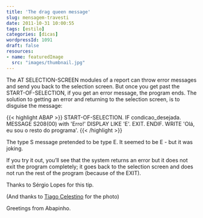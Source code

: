 ```yaml
---
title: 'The drag queen message'
slug: mensagem-travesti
date: 2011-10-31 10:00:55
tags: [estilo]
categories: [dicas]
wordpressId: 1091
draft: false
resources:
- name: featuredImage
  src: "images/thumbnail.jpg"
---
```

The AT SELECTION-SCREEN modules of a report can throw error messages and send you back to the selection screen. But once you get past the START-OF-SELECTION, if you get an error message, the program ends. The solution to getting an error and returning to the selection screen, is to disguise the message:


{{< highlight ABAP >}}
START-OF-SELECTION.
  IF condicao_desejada.
    MESSAGE S208(00) with 'Erro!' DISPLAY LIKE 'E'.
    EXIT.
  ENDIF.
  WRITE 'Olá, eu sou o resto do programa'.
{{< /highlight >}}

The type S message pretended to be type E. It seemed to be E - but it was joking.

If you try it out, you’ll see that the system returns an error but it does not exit the program completely; it goes back to the selection screen and does not run the rest of the program (because of the EXIT).

Thanks to Sérgio Lopes for this tip.

(And thanks to [Tiago Celestino][1] for the photo)

Greetings from Abapinho.

   [1]: http://www.flickr.com/photos/tcelestino/2858606793/in/photostream/
